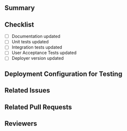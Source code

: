 ## Summary

[NOTE]: # ( Provide a brief overview of the changes. )

## Checklist
[NOTE]: # ( Just check the ones applicable to this pull request. )
- [ ] Documentation updated
- [ ] Unit tests updated
- [ ] Integration tests updated
- [ ] User Acceptance Tests updated
- [ ] Deployer version updated

## Deployment Configuration for Testing
[NOTE]: # ( Provide a deployment configuration to use during manual testing, if applicable. )

## Related Issues
[NOTE]: # ( Provide links to any related Github issues. )

## Related Pull Requests
[NOTE]: # ( Provide links to any related pull requests. )

## Reviewers
[NOTE]: # ( Mention reviewers here! )
